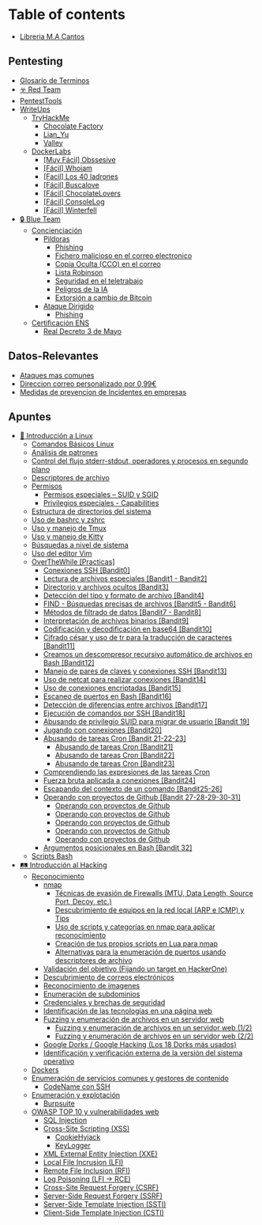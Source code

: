 # Table of contents

* [Libreria M.A Cantos](README.md)

## Pentesting

* [Glosario de Terminos](pentesting/glosario-de-terminos.md)
* [☣️ Red Team](pentesting/red-team.md)
* [PentestTools](pentesting/pentesttools.md)
* [WriteUps](pentesting/writeups/README.md)
  * [TryHackMe](pentesting/writeups/tryhackme/README.md)
    * [Chocolate Factory](pentesting/writeups/tryhackme/chocolate-factory.md)
    * [Lian\_Yu](pentesting/writeups/tryhackme/lian\_yu.md)
    * [Valley](pentesting/writeups/tryhackme/valley.md)
  * [DockerLabs](pentesting/writeups/dockerlabs/README.md)
    * [\[Muy Fácil\] Obssesive](pentesting/writeups/dockerlabs/muy-facil-obssesive.md)
    * [\[Fácil\] Whoiam](pentesting/writeups/dockerlabs/facil-whoiam.md)
    * [\[Facil\] Los 40 ladrones](pentesting/writeups/dockerlabs/facil-los-40-ladrones.md)
    * [\[Fácil\] Buscalove](pentesting/writeups/dockerlabs/facil-buscalove.md)
    * [\[Fácil\] ChocolateLovers](pentesting/writeups/dockerlabs/facil-chocolatelovers.md)
    * [\[Fácil\] ConsoleLog](pentesting/writeups/dockerlabs/facil-consolelog.md)
    * [\[Fácil\] Winterfell](pentesting/writeups/dockerlabs/facil-winterfell.md)
* [🔒 Blue Team](pentesting/blue-team/README.md)
  * [Concienciación](pentesting/blue-team/concienciacion/README.md)
    * [Pildoras](pentesting/blue-team/concienciacion/pildoras/README.md)
      * [Phishing](pentesting/blue-team/concienciacion/pildoras/phishing.md)
      * [Fichero malicioso en el correo electronico](pentesting/blue-team/concienciacion/pildoras/fichero-malicioso-en-el-correo-electronico.md)
      * [Copia Oculta (CCO) en el correo](pentesting/blue-team/concienciacion/pildoras/copia-oculta-cco-en-el-correo.md)
      * [Lista Robinson](pentesting/blue-team/concienciacion/pildoras/lista-robinson.md)
      * [Seguridad en el teletrabajo](pentesting/blue-team/concienciacion/pildoras/seguridad-en-el-teletrabajo.md)
      * [Peligros de la IA](pentesting/blue-team/concienciacion/pildoras/peligros-de-la-ia.md)
      * [Extorsión a cambio de Bitcoin](pentesting/blue-team/concienciacion/pildoras/extorsion-a-cambio-de-bitcoin.md)
    * [Ataque Dirigido](pentesting/blue-team/concienciacion/ataque-dirigido/README.md)
      * [Phishing](pentesting/blue-team/concienciacion/ataque-dirigido/phishing.md)
  * [Certificación ENS](pentesting/blue-team/certificacion-ens/README.md)
    * [Real Decreto 3 de Mayo](pentesting/blue-team/certificacion-ens/real-decreto-3-de-mayo.md)

## Datos-Relevantes

* [Ataques mas comunes](datos-relevantes/ataques-mas-comunes.md)
* [Direccion correo personalizado por 0,99€](datos-relevantes/direccion-correo-personalizado-por-0-99eur.md)
* [Medidas de prevencion de Incidentes en empresas](datos-relevantes/medidas-de-prevencion-de-incidentes-en-empresas.md)

## Apuntes

* [🎴 Introducción a Linux](apuntes/introduccion-a-linux/README.md)
  * [Comandos Básicos Linux](apuntes/introduccion-a-linux/comandos-basicos-linux.md)
  * [Análisis de patrones](apuntes/introduccion-a-linux/analisis-de-patrones.md)
  * [Control del flujo stderr-stdout, operadores y procesos en segundo plano](apuntes/introduccion-a-linux/control-del-flujo-stderr-stdout-operadores-y-procesos-en-segundo-plano.md)
  * [Descriptores de archivo](apuntes/introduccion-a-linux/descriptores-de-archivo.md)
  * [Permisos](apuntes/introduccion-a-linux/permisos/README.md)
    * [Permisos especiales – SUID y SGID](apuntes/introduccion-a-linux/permisos/permisos-especiales-suid-y-sgid.md)
    * [Privilegios especiales - Capabilities](apuntes/introduccion-a-linux/permisos/privilegios-especiales-capabilities.md)
  * [Estructura de directorios del sistema](apuntes/introduccion-a-linux/estructura-de-directorios-del-sistema.md)
  * [Uso de bashrc y zshrc](apuntes/introduccion-a-linux/uso-de-bashrc-y-zshrc.md)
  * [Uso y manejo de Tmux](apuntes/introduccion-a-linux/uso-y-manejo-de-tmux.md)
  * [Uso y manejo de Kitty](apuntes/introduccion-a-linux/uso-y-manejo-de-kitty.md)
  * [Búsquedas a nivel de sistema](apuntes/introduccion-a-linux/busquedas-a-nivel-de-sistema.md)
  * [Uso del editor Vim](apuntes/introduccion-a-linux/uso-del-editor-vim.md)
  * [OverTheWhile \[Practicas\]](apuntes/introduccion-a-linux/overthewhile-practicas/README.md)
    * [Conexiones SSH \[Bandit0\]](apuntes/introduccion-a-linux/overthewhile-practicas/conexiones-ssh-bandit0.md)
    * [Lectura de archivos especiales \[Bandit1 - Bandit2\]](apuntes/introduccion-a-linux/overthewhile-practicas/lectura-de-archivos-especiales-bandit1-bandit2.md)
    * [Directorio y archivos ocultos \[Bandit3\]](apuntes/introduccion-a-linux/overthewhile-practicas/directorio-y-archivos-ocultos-bandit3.md)
    * [Detección del tipo y formato de archivo \[Bandit4\]](apuntes/introduccion-a-linux/overthewhile-practicas/deteccion-del-tipo-y-formato-de-archivo-bandit4.md)
    * [FIND - Búsquedas precisas de archivos \[Bandit5 - Bandit6\]](apuntes/introduccion-a-linux/overthewhile-practicas/find-busquedas-precisas-de-archivos-bandit5-bandit6.md)
    * [Métodos de filtrado de datos \[Bandit7 - Bandit8\]](apuntes/introduccion-a-linux/overthewhile-practicas/metodos-de-filtrado-de-datos-bandit7-bandit8.md)
    * [Interpretación de archivos binarios \[Bandit9\]](apuntes/introduccion-a-linux/overthewhile-practicas/interpretacion-de-archivos-binarios-bandit9.md)
    * [Codificación y decodificación en base64 \[Bandit10\]](apuntes/introduccion-a-linux/overthewhile-practicas/codificacion-y-decodificacion-en-base64-bandit10.md)
    * [Cifrado césar y uso de tr para la traducción de caracteres \[Bandit11\]](apuntes/introduccion-a-linux/overthewhile-practicas/cifrado-cesar-y-uso-de-tr-para-la-traduccion-de-caracteres-bandit11.md)
    * [Creamos un descompresor recursivo automático de archivos en Bash \[Bandit12\]](apuntes/introduccion-a-linux/overthewhile-practicas/creamos-un-descompresor-recursivo-automatico-de-archivos-en-bash-bandit12.md)
    * [Manejo de pares de claves y conexiones SSH \[Bandit13\]](apuntes/introduccion-a-linux/overthewhile-practicas/manejo-de-pares-de-claves-y-conexiones-ssh-bandit13.md)
    * [Uso de netcat para realizar conexiones \[Bandit14\]](apuntes/introduccion-a-linux/overthewhile-practicas/uso-de-netcat-para-realizar-conexiones-bandit14.md)
    * [Uso de conexiones encriptadas \[Bandit15\]](apuntes/introduccion-a-linux/overthewhile-practicas/uso-de-conexiones-encriptadas-bandit15.md)
    * [Escaneo de puertos en Bash \[Bandit16\]](apuntes/introduccion-a-linux/overthewhile-practicas/escaneo-de-puertos-en-bash-bandit16.md)
    * [Detección de diferencias entre archivos \[Bandit17\]](apuntes/introduccion-a-linux/overthewhile-practicas/deteccion-de-diferencias-entre-archivos-bandit17.md)
    * [Ejecución de comandos por SSH \[Bandit18\]](apuntes/introduccion-a-linux/overthewhile-practicas/ejecucion-de-comandos-por-ssh-bandit18.md)
    * [Abusando de privilegio SUID para migrar de usuario \[Bandit 19\]](apuntes/introduccion-a-linux/overthewhile-practicas/abusando-de-privilegio-suid-para-migrar-de-usuario-bandit-19.md)
    * [Jugando con conexiones \[Bandit20\]](apuntes/introduccion-a-linux/overthewhile-practicas/jugando-con-conexiones-bandit20.md)
    * [Abusando de tareas Cron \[Bandit 21-22-23\]](apuntes/introduccion-a-linux/overthewhile-practicas/abusando-de-tareas-cron-bandit-21-22-23/README.md)
      * [Abusando de tareas Cron \[Bandit21\]](apuntes/introduccion-a-linux/overthewhile-practicas/abusando-de-tareas-cron-bandit-21-22-23/abusando-de-tareas-cron-bandit21.md)
      * [Abusando de tareas Cron \[Bandit22\]](apuntes/introduccion-a-linux/overthewhile-practicas/abusando-de-tareas-cron-bandit-21-22-23/abusando-de-tareas-cron-bandit22.md)
      * [Abusando de tareas Cron \[Bandit23\]](apuntes/introduccion-a-linux/overthewhile-practicas/abusando-de-tareas-cron-bandit-21-22-23/abusando-de-tareas-cron-bandit23.md)
    * [Comprendiendo las expresiones de las tareas Cron](apuntes/introduccion-a-linux/overthewhile-practicas/comprendiendo-las-expresiones-de-las-tareas-cron.md)
    * [Fuerza bruta aplicada a conexiones \[Bandit24\]](apuntes/introduccion-a-linux/overthewhile-practicas/fuerza-bruta-aplicada-a-conexiones-bandit24.md)
    * [Escapando del contexto de un comando \[Bandit25-26\]](apuntes/introduccion-a-linux/overthewhile-practicas/escapando-del-contexto-de-un-comando-bandit25-26.md)
    * [Operando con proyectos de Github \[Bandit 27-28-29-30-31\]](apuntes/introduccion-a-linux/overthewhile-practicas/operando-con-proyectos-de-github-bandit-27-28-29-30-31/README.md)
      * [Operando con proyectos de Github](apuntes/introduccion-a-linux/overthewhile-practicas/operando-con-proyectos-de-github-bandit-27-28-29-30-31/operando-con-proyectos-de-github.md)
      * [Operando con proyectos de Github](apuntes/introduccion-a-linux/overthewhile-practicas/operando-con-proyectos-de-github-bandit-27-28-29-30-31/operando-con-proyectos-de-github-1.md)
      * [Operando con proyectos de Github](apuntes/introduccion-a-linux/overthewhile-practicas/operando-con-proyectos-de-github-bandit-27-28-29-30-31/operando-con-proyectos-de-github-2.md)
      * [Operando con proyectos de Github](apuntes/introduccion-a-linux/overthewhile-practicas/operando-con-proyectos-de-github-bandit-27-28-29-30-31/operando-con-proyectos-de-github-3.md)
      * [Operando con proyectos de Github](apuntes/introduccion-a-linux/overthewhile-practicas/operando-con-proyectos-de-github-bandit-27-28-29-30-31/operando-con-proyectos-de-github-4.md)
    * [Argumentos posicionales en Bash \[Bandit 32\]](apuntes/introduccion-a-linux/overthewhile-practicas/argumentos-posicionales-en-bash-bandit-32.md)
  * [Scripts Bash](apuntes/introduccion-a-linux/scripts-bash.md)
* [🛤️ Introducción al Hacking](apuntes/introduccion-al-hacking/README.md)
  * [Reconocimiento](apuntes/introduccion-al-hacking/reconocimiento/README.md)
    * [nmap](apuntes/introduccion-al-hacking/reconocimiento/nmap/README.md)
      * [Técnicas de evasión de Firewalls (MTU, Data Length, Source Port, Decoy, etc.)](apuntes/introduccion-al-hacking/reconocimiento/nmap/tecnicas-de-evasion-de-firewalls-mtu-data-length-source-port-decoy-etc..md)
      * [Descubrimiento de equipos en la red local (ARP e ICMP) y Tips](apuntes/introduccion-al-hacking/reconocimiento/nmap/descubrimiento-de-equipos-en-la-red-local-arp-e-icmp-y-tips.md)
      * [Uso de scripts y categorías en nmap para aplicar reconocimiento](apuntes/introduccion-al-hacking/reconocimiento/nmap/uso-de-scripts-y-categorias-en-nmap-para-aplicar-reconocimiento.md)
      * [Creación de tus propios scripts en Lua para nmap](apuntes/introduccion-al-hacking/reconocimiento/nmap/creacion-de-tus-propios-scripts-en-lua-para-nmap.md)
      * [Alternativas para la enumeración de puertos usando descriptores de archivo](apuntes/introduccion-al-hacking/reconocimiento/nmap/alternativas-para-la-enumeracion-de-puertos-usando-descriptores-de-archivo.md)
    * [Validación del objetivo (Fijando un target en HackerOne)](apuntes/introduccion-al-hacking/reconocimiento/validacion-del-objetivo-fijando-un-target-en-hackerone.md)
    * [Descubrimiento de correos electrónicos](apuntes/introduccion-al-hacking/reconocimiento/descubrimiento-de-correos-electronicos.md)
    * [Reconocimiento de imagenes](apuntes/introduccion-al-hacking/reconocimiento/reconocimiento-de-imagenes.md)
    * [Enumeración de subdominios](apuntes/introduccion-al-hacking/reconocimiento/enumeracion-de-subdominios.md)
    * [Credenciales y brechas de seguridad](apuntes/introduccion-al-hacking/reconocimiento/credenciales-y-brechas-de-seguridad.md)
    * [Identificación de las tecnologías en una página web](apuntes/introduccion-al-hacking/reconocimiento/identificacion-de-las-tecnologias-en-una-pagina-web.md)
    * [Fuzzing y enumeración de archivos en un servidor web](apuntes/introduccion-al-hacking/reconocimiento/fuzzing-y-enumeracion-de-archivos-en-un-servidor-web/README.md)
      * [Fuzzing y enumeración de archivos en un servidor web (1/2)](apuntes/introduccion-al-hacking/reconocimiento/fuzzing-y-enumeracion-de-archivos-en-un-servidor-web/fuzzing-y-enumeracion-de-archivos-en-un-servidor-web-1-2.md)
      * [Fuzzing y enumeración de archivos en un servidor web (2/2)](apuntes/introduccion-al-hacking/reconocimiento/fuzzing-y-enumeracion-de-archivos-en-un-servidor-web/fuzzing-y-enumeracion-de-archivos-en-un-servidor-web-2-2.md)
    * [Google Dorks / Google Hacking (Los 18 Dorks más usados)](apuntes/introduccion-al-hacking/reconocimiento/google-dorks-google-hacking-los-18-dorks-mas-usados.md)
    * [Identificación y verificación externa de la versión del sistema operativo](apuntes/introduccion-al-hacking/reconocimiento/identificacion-y-verificacion-externa-de-la-version-del-sistema-operativo.md)
  * [Dockers](apuntes/introduccion-al-hacking/dockers.md)
  * [Enumeración de servicios comunes y gestores de contenido](apuntes/introduccion-al-hacking/enumeracion-de-servicios-comunes-y-gestores-de-contenido/README.md)
    * [CodeName con SSH](apuntes/introduccion-al-hacking/enumeracion-de-servicios-comunes-y-gestores-de-contenido/codename-con-ssh.md)
  * [Enumeración y explotación](apuntes/introduccion-al-hacking/enumeracion-y-explotacion/README.md)
    * [Burpsuite](apuntes/introduccion-al-hacking/enumeracion-y-explotacion/burpsuite.md)
  * [OWASP TOP 10 y vulnerabilidades web](apuntes/introduccion-al-hacking/owasp-top-10-y-vulnerabilidades-web/README.md)
    * [SQL Injection](apuntes/introduccion-al-hacking/owasp-top-10-y-vulnerabilidades-web/sql-injection.md)
    * [Cross-Site Scripting (XSS)](apuntes/introduccion-al-hacking/owasp-top-10-y-vulnerabilidades-web/cross-site-scripting-xss/README.md)
      * [CookieHyjack](apuntes/introduccion-al-hacking/owasp-top-10-y-vulnerabilidades-web/cross-site-scripting-xss/cookiehyjack.md)
      * [KeyLogger](apuntes/introduccion-al-hacking/owasp-top-10-y-vulnerabilidades-web/cross-site-scripting-xss/keylogger.md)
    * [XML External Entity Injection (XXE)](apuntes/introduccion-al-hacking/owasp-top-10-y-vulnerabilidades-web/xml-external-entity-injection-xxe.md)
    * [Local File Incrusion (LFI)](apuntes/introduccion-al-hacking/owasp-top-10-y-vulnerabilidades-web/local-file-incrusion-lfi.md)
    * [Remote File Inclusion (RFI)](apuntes/introduccion-al-hacking/owasp-top-10-y-vulnerabilidades-web/remote-file-inclusion-rfi.md)
    * [Log Poisoning (LFI -> RCE)](apuntes/introduccion-al-hacking/owasp-top-10-y-vulnerabilidades-web/log-poisoning-lfi-greater-than-rce.md)
    * [Cross-Site Request Forgery (CSRF)](apuntes/introduccion-al-hacking/owasp-top-10-y-vulnerabilidades-web/cross-site-request-forgery-csrf.md)
    * [Server-Side Request Forgery (SSRF)](apuntes/introduccion-al-hacking/owasp-top-10-y-vulnerabilidades-web/server-side-request-forgery-ssrf.md)
    * [Server-Side Template Injection (SSTI)](apuntes/introduccion-al-hacking/owasp-top-10-y-vulnerabilidades-web/server-side-template-injection-ssti.md)
    * [Client-Side Template Injection (CSTI)](apuntes/introduccion-al-hacking/owasp-top-10-y-vulnerabilidades-web/client-side-template-injection-csti.md)
